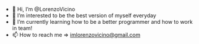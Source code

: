 - 👋 Hi, I’m @LorenzoVicino
- 👀 I’m interested to be the best version of myself everyday
- 🌱 I’m currently learning how to be a better programmer and how to work in team!
- 📫 How to reach me => imlorenzovicino@gmail.com 
